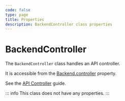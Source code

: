 ```yaml
---
code: false
type: page
title: Properties
description: BackendController class properties
---
```


# BackendController

The `BackendController` class handles an API controller.  

It is accessible from the [Backend.controller](/core/2/framework/classes/backend/properties#controller) property.

See the [API Controller](/core/2/guides/develop-on-kuzzle/2-api-controllers) guide.

::: info
This class does not have any properties.
:::
